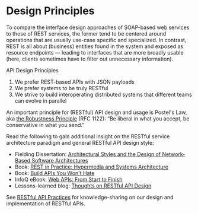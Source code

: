 # Design Principles

To compare the interface design approaches of SOAP-based web services to those of REST services,
the former tend to be centered around operations that are usually use-case specific and specialized.
In contrast, REST is all about (business) entities found in the system and exposed as resource
endpoints — leading to interfaces that are more broadly usable (here, clients sometimes have to
filter out unnecessary information). 

API Design Principles                                                                                                                                                                                                                                                                                                                                                                                                                                                                                                                                                                                                                                                                                                                                                   

1. We prefer REST-based APIs with JSON payloads
2. We prefer systems to be truly RESTful
3. We strive to build interoperating distributed systems that different teams can evolve in parallel




An important principle for (RESTful) API design and usage is Postel's Law, aka [the
Robustness Principle](http://en.wikipedia.org/wiki/Robustness_principle) (RFC 1122):
“Be liberal in what you accept, be conservative in what you send.”

Read the following to gain additional insight on the RESTful service architecture paradigm and
general RESTful API design style: 

- Fielding Dissertation: [Architectural Styles and the Design of Network-Based Software
  Architectures](http://www.ics.uci.edu/~fielding/pubs/dissertation/top.htm)
- Book: [REST in Practice: Hypermedia and Systems
  Architecture](http://www.amazon.de/REST-Practice-Hypermedia-Systems-Architecture/dp/0596805829)
- Book: [Build APIs You Won't
  Hate](https://leanpub.com/build-apis-you-wont-hate)
- InfoQ eBook: [Web APIs: From Start to
  Finish](http://www.infoq.com/minibooks/emag-web-api)
- Lessons-learned blog: [Thoughts on RESTful API
  Design](http://restful-api-design.readthedocs.org/en/latest/)

See [RESTful API
Practices](https://docs.google.com/document/d/1Dqgkfxm2Jt9mVSraOYWSfKq3cKaZwf_VOgYDRuUf7kI/edit) for
knowledge-sharing on our design and implementation of RESTful APIs.